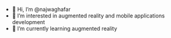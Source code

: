 - 👋 Hi, I’m @najwaghafar
- 👀 I’m interested in augmented reality and mobile applications development
- 🌱 I’m currently learning augmented reality

<!---
najwaghafar/najwaghafar is a ✨ special ✨ repository because its `README.md` (this file) appears on your GitHub profile.
You can click the Preview link to take a look at your changes.
--->
